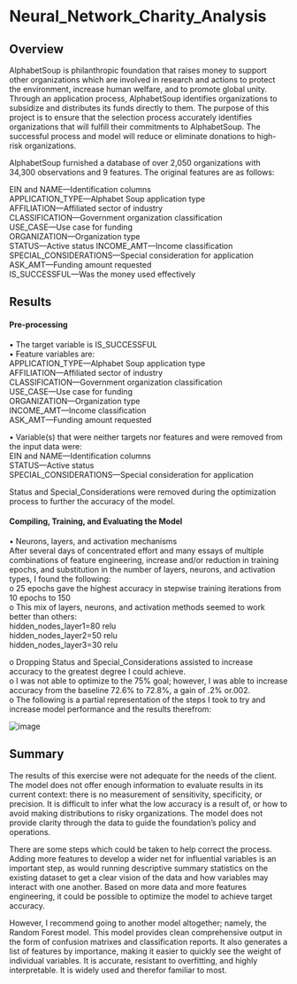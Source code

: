 # Neural_Network_Charity_Analysis  

## Overview   
AlphabetSoup is philanthropic foundation that raises money to support other organizations which are involved in research and actions to protect the environment, increase human welfare, and to promote global unity.  Through an application process, AlphabetSoup identifies organizations to subsidize and distributes its funds directly to them.  The purpose of this project is to ensure that the selection process accurately identifies organizations that will fulfill their commitments to AlphabetSoup.  The successful process and model will reduce or eliminate donations to high-risk organizations.    

AlphabetSoup furnished a database of over 2,050 organizations with 34,300 observations and 9 features.  The original features are as follows:   

EIN and NAME—Identification columns  
APPLICATION_TYPE—Alphabet Soup application type  
AFFILIATION—Affiliated sector of industry  
CLASSIFICATION—Government organization classification  
USE_CASE—Use case for funding  
ORGANIZATION—Organization type  
STATUS—Active status 
INCOME_AMT—Income classification  
SPECIAL_CONSIDERATIONS—Special consideration for application  
ASK_AMT—Funding amount requested  
IS_SUCCESSFUL—Was the money used effectively  

## Results   
#### Pre-processing  
•	The target variable is IS_SUCCESSFUL  
•	Feature variables are:  
APPLICATION_TYPE—Alphabet Soup application type  
AFFILIATION—Affiliated sector of industry  
CLASSIFICATION—Government organization classification  
USE_CASE—Use case for funding  
ORGANIZATION—Organization type  
INCOME_AMT—Income classification  
ASK_AMT—Funding amount requested  

•	Variable(s) that were neither targets nor features and were removed from the input data were:  
EIN and NAME—Identification columns  
STATUS—Active status  
SPECIAL_CONSIDERATIONS—Special consideration for application  

Status and Special_Considerations were removed during the optimization process to further the accuracy of the model.  

#### Compiling, Training, and Evaluating the Model  
•	Neurons, layers, and activation mechanisms   
After several days of concentrated effort and many essays of multiple combinations of feature engineering, increase and/or reduction in training epochs, and substitution in the number of layers, neurons, and activation types, I found the following:  
o	25 epochs gave the highest accuracy in stepwise training iterations from 10 epochs to 150  
o	This mix of layers, neurons, and activation methods seemed to work better than others:  
hidden_nodes_layer1=80	relu  
hidden_nodes_layer2=50	relu  
hidden_nodes_layer3=30	relu  

o	Dropping Status and Special_Considerations assisted to increase accuracy to the greatest degree I could achieve.  
o	I was not able to optimize to the 75% goal; however, I was able to increase accuracy from the baseline 72.6% to 72.8%, a gain of .2% or.002.  
o	The following is a partial representation of the steps I took to try and increase model performance and the results therefrom:  


![image](https://user-images.githubusercontent.com/101474477/180889081-7cf64c7a-4d7c-483b-8d16-ac38c66202bd.png)


## Summary  
The results of this exercise were not adequate for the needs of the client.  The model does not offer enough information to evaluate results in its current context: there is no measurement of sensitivity, specificity, or precision.  It is difficult to infer what the low accuracy is a result of, or how to avoid making distributions to risky organizations.  The model does not provide clarity through the data to guide the foundation’s policy and operations.    

There are some steps which could be taken to help correct the process. Adding more features to develop a wider net for influential variables is an important step, as would running descriptive summary statistics on the existing dataset to get a clear vision of the data and how variables may interact with one another. Based on more data and more features engineering, it could be possible to optimize the model to achieve target accuracy.  

However, I recommend going to another model altogether; namely, the Random Forest model. This model provides clean comprehensive output in the form of confusion matrixes and classification reports.  It also generates a list of features by importance, making it easier to quickly see the weight of individual variables. It is accurate, resistant to overfitting, and highly interpretable.  It is widely used and therefor familiar to most.
